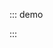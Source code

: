 ::: demo

<template>
    <lay-badge type="dot"></lay-badge>
    <lay-badge type="dot" theme="orange"></lay-badge>
    <lay-badge type="dot" theme="green"></lay-badge>
    <lay-badge type="dot" theme="cyan"></lay-badge>
    <lay-badge type="dot" theme="blue"></lay-badge>
    <lay-badge type="dot" theme="black"></lay-badge>
    <lay-badge type="dot" theme="gray"></lay-badge>
    <lay-badge  >赤</lay-badge>
    <lay-badge  theme="orange">橙</lay-badge>
    <lay-badge  theme="green">绿</lay-badge>
    <lay-badge  theme="cyan">青</lay-badge>
    <lay-badge  theme="blue">蓝</lay-badge>
    <lay-badge  theme="black">黑</lay-badge>
    <lay-badge  theme="gray">灰</lay-badge>
    <lay-badge type="rim">6</lay-badge>
    <lay-badge type="rim">Hot</lay-badge>
</template>

<script>
import { ref } from 'vue'

export default {
  setup() {

    return {
    }
  }
}
</script>

:::